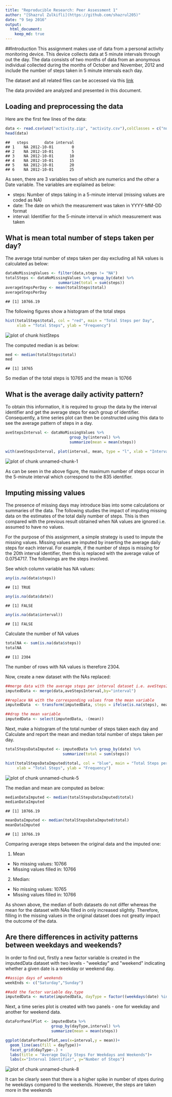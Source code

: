 ```yaml
---
title: "Reproducible Research: Peer Assessment 1"
author: "[Shazrul Zulkifli](https://github.com/shazrul205)"
date: "9 Sep 2016"
output: 
  html_document: 
    keep_md: true
---
```


##Introduction
This assignment makes use of data from a personal activity monitoring device. This device collects data at 5 minute intervals through out the day. The data consists of two months of data from an anonymous individual collected during the months of October and November, 2012 and include the number of steps taken in 5 minute intervals each day.

The dataset and all related files can be accessed via this [link]("https://github.com/shazrul205/RepData_PeerAssessment1")

The data provided are analyzed and presented in this document.

## Loading and preprocessing the data
Here are the first few lines of the data:

```r
data <- read.csv(unz("activity.zip", "activity.csv"),colClasses = c("numeric","Date","numeric"))
head(data)
```

```
##   steps       date interval
## 1    NA 2012-10-01        0
## 2    NA 2012-10-01        5
## 3    NA 2012-10-01       10
## 4    NA 2012-10-01       15
## 5    NA 2012-10-01       20
## 6    NA 2012-10-01       25
```
As seen, there are 3 variables two of which are numerics and the other a Date variable. The variables are explained as below:

- steps: Number of steps taking in a 5-minute interval (missing values are coded as NA)
- date: The date on which the measurement was taken in YYYY-MM-DD format
- interval: Identifier for the 5-minute interval in which measurement was taken

## What is mean total number of steps taken per day?



The average total number of steps taken per day excluding all NA values is calculated as below:


```r
dataNoMissingValues <- filter(data,steps != "NA")
totalSteps <- dataNoMissingValues %>% group_by(date) %>%
                       summarize(total = sum(steps))
averageStepsPerDay <- mean(totalSteps$total)
averageStepsPerDay
```

```
## [1] 10766.19
```

The following figures show a histogram of the total steps


```r
hist(totalSteps$total, col = "red", main = "Total Steps per Day",
     xlab = "Total Steps", ylab = "Frequency")
```

![plot of chunk histSteps](figure/histSteps-1.png)

The computed median is as below:

```r
med <- median(totalSteps$total)
med
```

```
## [1] 10765
```

So median of the total steps is 10765 and the mean is 10766

## What is the average daily activity pattern?

To obtain this information, it is required to group the data by the interval identifier and get the average steps for each group of identifier. Consequently, a time series plot can then be constructed using this data to see the average pattern of steps in a day. 


```r
aveStepsInterval <- dataNoMissingValues %>%
                            group_by(interval) %>%
                            summarize(mean = mean(steps))

with(aveStepsInterval, plot(interval, mean, type = "l", xlab = "Interval Identifier", ylab = "Number of Steps", main = "Average Daily Steps"))
```

![plot of chunk unnamed-chunk-1](figure/unnamed-chunk-1-1.png)

As can be seen in the above figure, the maximum number of steps occur in the 5-minute interval which correspond to the 835 identifier.

## Imputing missing values
The presence of missing days may introduce bias into some calculations or summaries of the data. The following studies the impact of imputing missing data on the estimates of the total daily number of steps. This is then compared with the previous result obtained when NA values are ignored i.e. assumed to have no values.

For the purpose of this assignment, a simple strategy is used to impute the missing values. Missing values are imputed by inserting the average daily steps for each interval. For example, if the number of steps is missing for the 20th interval identifier, then this is replaced with the average value of 0.0754717. The followings are the steps involved.

See which column variable has NA values:

```r
any(is.na(data$steps))
```

```
## [1] TRUE
```

```r
any(is.na(data$date))
```

```
## [1] FALSE
```

```r
any(is.na(data$interval))
```

```
## [1] FALSE
```

Calculate the number of NA values

```r
totalNA <- sum(is.na(data$steps))
totalNA
```

```
## [1] 2304
```

The number of rows with NA values is therefore 2304.

Now, create a new dataset with the NAs replaced:

```r
##merge data with the average steps per interval dataset i.e. aveStepsInterval
imputedData <- merge(data,aveStepsInterval,by="interval")

##replace NA with the corresponding values from the mean variable
imputedData  <- transform(imputedData, steps = ifelse(is.na(steps), mean, steps))

##drop the mean variable
imputedData <- select(imputedData, -(mean))
```

Next, make a histogram of the total number of steps taken each day and Calculate and report the mean and median total number of steps taken per day.

```r
totalStepsDataImputed <- imputedData %>% group_by(date) %>%
                         summarize(total = sum(steps))

hist(totalStepsDataImputed$total, col = "blue", main = "Total Steps per Day",
     xlab = "Total Steps", ylab = "Frequency")
```

![plot of chunk unnamed-chunk-5](figure/unnamed-chunk-5-1.png)

The median and mean are computed as below:

```r
medianDataImputed <- median(totalStepsDataImputed$total)
medianDataImputed
```

```
## [1] 10766.19
```

```r
meanDataImputed <- median(totalStepsDataImputed$total)
meanDataImputed
```

```
## [1] 10766.19
```

Comparing average steps between the original data and the imputed one:

1) Mean

- No missing values: 10766
- Missing values filled in: 10766

2) Median:

- No missing values: 10765
- Missing values filled in: 10766

As shown above, the median of both datasets do not differ whereas the mean for the dataset with NAs filled in only increased slightly. Therefore, filling in the missing values in the original dataset does not greatly impact the outcome of the data.

## Are there differences in activity patterns between weekdays and weekends?
In order to find out, firstly a new factor variable is created in the imputedData dataset with two levels - "weekday" and "weekend" indicating whether a given date is a weekday or weekend day.


```r
##assign days of weekends
weekEnds <- c("Saturday","Sunday")

##add the factor variable day.type
imputedData <- mutate(imputedData, dayType = factor((weekdays(date) %in% weekEnds), levels=c(TRUE, FALSE), labels=c('weekend', 'weekday')))
```

Next, a time series plot is created with two panels - one for weekday and another for weekend data. 


```r
dataForPanelPlot <- imputedData %>% 
                    group_by(dayType,interval) %>%
                    summarize(mean = mean(steps))

ggplot(dataForPanelPlot,aes(x=interval,y = mean))+
  geom_line(aes(fill = dayType))+
  facet_grid(dayType~.) +
  labs(title = "Average Daily Steps For Weekdays and Weekends")+
  labs(x="Interval Identifier", y="Number of Steps")
```

![plot of chunk unnamed-chunk-8](figure/unnamed-chunk-8-1.png)

It can be clearly seen that there is a higher spike in number of stpes during he weekdays compared to the weekends. However, the steps are taken more in the weekends
